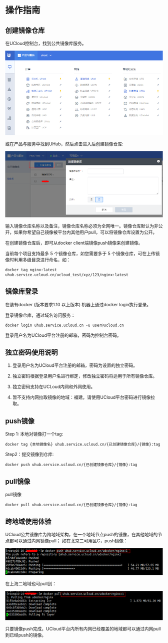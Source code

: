 # 操作指南



## 创建镜像仓库

在UCloud控制台，找到公共镜像库服务。

![image](/images/uhub_create_01.png)

或在产品与服务中找到UHub，然后点击进入后创建镜像仓库:

![image](/images/uhub_create_02.png)

输入镜像仓库名称以及备注，镜像仓库名称必须为全网唯一。镜像仓库默认为非公开，如果你希望自己镜像被平台内其他用户pull，可以将镜像仓库设置为公开。

在创建镜像仓库后，即可从docker client端镜像push镜像来创建镜像。

当前每个项目支持最多 5 个镜像仓库，如您需要多于 5 个镜像仓库，可在上传镜像时利用多级目录进行命名，如：

```
docker tag nginx:latest uhub.service.ucloud.cn/ucloud_test/xyz/123/nginx:latest
```

## 镜像库登录

在装有docker (版本要求1.10 以上版本) 机器上通过docker login执行登录。

登录镜像仓库，通过域名访问服务：

```
docker login uhub.service.ucloud.cn -u user@ucloud.cn
```

登录用户名为UCloud平台注册的邮箱，密码为控制台密码。

## 独立密码使用说明

1. 登录用户名为UCloud平台注册的邮箱，密码为设置的独立密码。

2. 独立密码根据登录用户名进行绑定，修改独立密码将适用于所有镜像仓库。

3. 独立密码支持在UCLoud内网和外网使用。

4. 暂不支持内网拉取镜像的地域：福建。请使用UCloud平台密码进行镜像拉取。

## push镜像

Step 1: 本地对镜像打一个tag:

    docker tag {本地镜像名} uhub.service.ucloud.cn/{已创建镜像仓库}/{镜像}:tag

Step2：提交镜像到仓库:

    docker push uhub.service.ucloud.cn/{已创建镜像仓库}/{镜像}:tag

## pull镜像

pull镜像

    docker pull uhub.service.ucloud.cn/{已创建镜像仓库}/{镜像}:tag

## 跨地域使用体验

UCloud公共镜像库为跨地域架构，在一个地域节点push的镜像，在其他地域的节点都可以通过内网镜像pull；
如在北京二可用区C，push镜像：

![image](/images/uhub_region_01.png)

在上海二地域也可pull到：

![image](/images/uhub_region_02.png)

只要镜像push完成，UCloud平台内所有内网已经覆盖的地域都可以通过内网pull到已经push的镜像。
